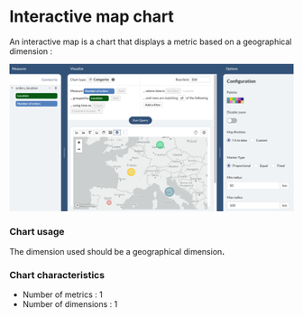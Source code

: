 # Interactive map chart

An interactive map is a chart that displays a metric based on a geographical dimension :

![](<../../.gitbook/assets/image (181).png>)

### Chart usage

The dimension used should be a geographical dimensio&#x6E;**.**

### **Chart characteristics**

* Number of metrics : 1
* Number of dimensions : 1




